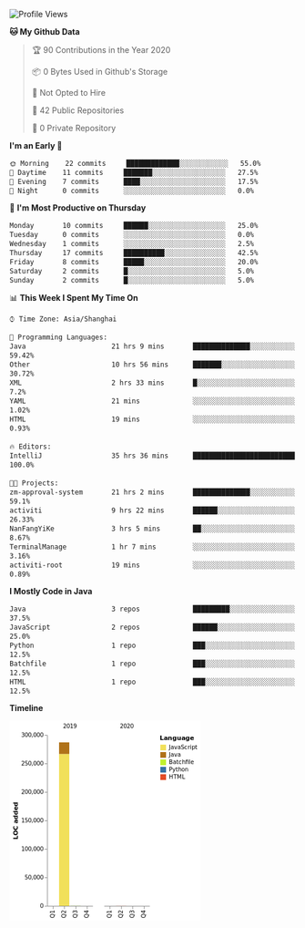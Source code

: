 <!--START_SECTION:waka-->
![Profile Views](http://img.shields.io/badge/Profile%20Views-0-blue)

**🐱 My Github Data** 

> 🏆 90 Contributions in the Year 2020
 > 
> 📦 0 Bytes Used in Github's Storage 
 > 
> 🚫 Not Opted to Hire
 > 
> 📜 42 Public Repositories
 > 
> 🔑 0 Private Repository 
 > 
**I'm an Early 🐤** 

```text
🌞 Morning    22 commits     █████████████░░░░░░░░░░░░   55.0% 
🌆 Daytime    11 commits     ███████░░░░░░░░░░░░░░░░░░   27.5% 
🌃 Evening    7 commits      ████░░░░░░░░░░░░░░░░░░░░░   17.5% 
🌙 Night      0 commits      ░░░░░░░░░░░░░░░░░░░░░░░░░   0.0%

```
📅 **I'm Most Productive on Thursday** 

```text
Monday       10 commits     ██████░░░░░░░░░░░░░░░░░░░   25.0% 
Tuesday      0 commits      ░░░░░░░░░░░░░░░░░░░░░░░░░   0.0% 
Wednesday    1 commits      ░░░░░░░░░░░░░░░░░░░░░░░░░   2.5% 
Thursday     17 commits     ██████████░░░░░░░░░░░░░░░   42.5% 
Friday       8 commits      █████░░░░░░░░░░░░░░░░░░░░   20.0% 
Saturday     2 commits      █░░░░░░░░░░░░░░░░░░░░░░░░   5.0% 
Sunday       2 commits      █░░░░░░░░░░░░░░░░░░░░░░░░   5.0%

```


📊 **This Week I Spent My Time On** 

```text
⌚︎ Time Zone: Asia/Shanghai

💬 Programming Languages: 
Java                     21 hrs 9 mins       ██████████████░░░░░░░░░░░   59.42% 
Other                    10 hrs 56 mins      ███████░░░░░░░░░░░░░░░░░░   30.72% 
XML                      2 hrs 33 mins       █░░░░░░░░░░░░░░░░░░░░░░░░   7.2% 
YAML                     21 mins             ░░░░░░░░░░░░░░░░░░░░░░░░░   1.02% 
HTML                     19 mins             ░░░░░░░░░░░░░░░░░░░░░░░░░   0.93%

🔥 Editors: 
IntelliJ                 35 hrs 36 mins      █████████████████████████   100.0%

🐱‍💻 Projects: 
zm-approval-system       21 hrs 2 mins       ██████████████░░░░░░░░░░░   59.1% 
activiti                 9 hrs 22 mins       ██████░░░░░░░░░░░░░░░░░░░   26.33% 
NanFangYiKe              3 hrs 5 mins        ██░░░░░░░░░░░░░░░░░░░░░░░   8.67% 
TerminalManage           1 hr 7 mins         ░░░░░░░░░░░░░░░░░░░░░░░░░   3.16% 
activiti-root            19 mins             ░░░░░░░░░░░░░░░░░░░░░░░░░   0.89%

```

**I Mostly Code in Java** 

```text
Java                     3 repos             █████████░░░░░░░░░░░░░░░░   37.5% 
JavaScript               2 repos             ██████░░░░░░░░░░░░░░░░░░░   25.0% 
Python                   1 repo              ███░░░░░░░░░░░░░░░░░░░░░░   12.5% 
Batchfile                1 repo              ███░░░░░░░░░░░░░░░░░░░░░░   12.5% 
HTML                     1 repo              ███░░░░░░░░░░░░░░░░░░░░░░   12.5%

```


**Timeline**

![Chart not found](https://github.com/2720851545/2720851545/blob/master/charts/bar_graph.png) 


<!--END_SECTION:waka-->
